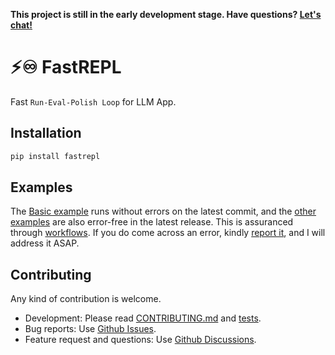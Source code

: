 **This project is still in the early development stage. Have questions? [Let's chat!](https://calendly.com/yujonglee/fastrepl)**

# ⚡♾️ FastREPL
Fast `Run-Eval-Polish Loop` for LLM App.


## Installation
```bash
pip install fastrepl
```

## Examples
The [Basic example](/examples/basic.ipynb) runs without errors on the latest commit, and the [other examples](/examples) are also error-free in the latest release. This is assuranced through [workflows](.github/workflows). If you do come across an error, kindly [report it](https://github.com/yujonglee/fastrepl/issues), and I will address it ASAP.


## Contributing
Any kind of contribution is welcome. 

- Development: Please read [CONTRIBUTING.md](CONTRIBUTING.md) and [tests](tests).
- Bug reports: Use [Github Issues](https://github.com/yujonglee/fastrepl/issues).
- Feature request and questions: Use [Github Discussions](https://github.com/yujonglee/fastrepl/discussions).
